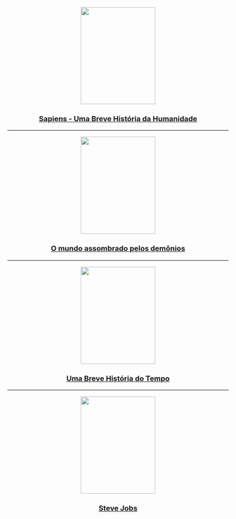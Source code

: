 <center>
<p>
  <a href="https://www.amazon.com.br/Sapiens-Uma-Breve-Hist%C3%B3ria-Humanidade/dp/8525432180/ref=sr_1_5?__mk_pt_BR=%C3%85M%C3%85%C5%BD%C3%95%C3%91&dchild=1&keywords=sapies&qid=1615512217&sr=8-5" title="Sapiens">
    <img src="https://images-na.ssl-images-amazon.com/images/I/51fuvXO6wvL._SX346_BO1,204,203,200_.jpg" height="221" width="170" />
    <h3> Sapiens - Uma Breve História da Humanidade </h3>
  </a>
</p>
</center>

---

<center>
<p>
  <a href="https://www.amazon.com.br/mundo-assombrado-pelos-dem%C3%B4nios/dp/853590834X/ref=sr_1_1?__mk_pt_BR=%C3%85M%C3%85%C5%BD%C3%95%C3%91&crid=SA2T7XJIQD2K&dchild=1&keywords=carl+sagan&qid=1615512934&sprefix=carl+sa%2Caps%2C283&sr=8-1" title="O mundo assombrado pelos demônios">
    <img src="https://images-na.ssl-images-amazon.com/images/I/51KR6ez4eFL._SX345_BO1,204,203,200_.jpg" height="221" width="170" />
    <h3>O mundo assombrado pelos demônios</h3>
  </a>
</p>
</center>

---

<center>
<p>
  <a href="https://www.amazon.com.br/Uma-Breve-Hist%C3%B3ria-do-Tempo/dp/8580576466/ref=sr_1_3?__mk_pt_BR=%C3%85M%C3%85%C5%BD%C3%95%C3%91&crid=2HK3GAZL6380S&dchild=1&keywords=uma+breve+historia+do+tempo&qid=1615765692&sprefix=uma+brevw%2Caps%2C-1&sr=8-3">
    <img src="https://images-na.ssl-images-amazon.com/images/I/413oDSNQldL._SX344_BO1,204,203,200_.jpg" height="221" width="170" />
    <h3>Uma Breve História do Tempo</h3>
  </a>
</p>
</center>

---

<center>
<p>
  <a href="https://www.amazon.com.br/Steve-Jobs-Walter-Isaacson/dp/8535919716/ref=sr_1_3?__mk_pt_BR=%C3%85M%C3%85%C5%BD%C3%95%C3%91&dchild=1&keywords=steve+jobs&qid=1615765917&sr=8-3">
    <img src="https://images-na.ssl-images-amazon.com/images/I/41EvTJePLWL._SX345_BO1,204,203,200_.jpg" height="221" width="170" />
    <h3>Steve Jobs </h3>
  </a>
</p>
</center>
